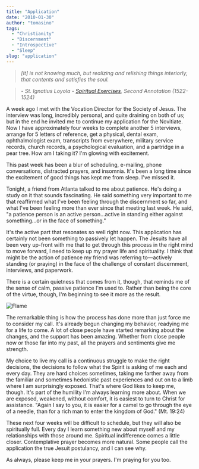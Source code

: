```yaml
---
title: "Application"
date: "2010-01-30"
author: "tomasino"
tags:
  - "Christianity"
  - "Discernment"
  - "Introspective"
  - "Sleep"
slug: "application"
---
```


> *[It] is not knowing much, but realizing and relishing things interiorly, that contents and satisfies the soul.*

> *- St. Ignatius Loyola - [Spiritual Exercises][], Second Annotation (1522-1524)*

A week ago I met with the Vocation Director for the Society of Jesus.
The interview was long, incredibly personal, and quite draining on both
of us; but in the end he invited me to continue my application for the
Novitiate. Now I have approximately four weeks to complete another 5
interviews, arrange for 5 letters of reference, get a physical, dental
exam, ophthalmologist exam, transcripts from everywhere, military service
records, church records, a psychological evaluation, and a partridge in
a pear tree. How am I taking it? I'm glowing with excitement.

This past week has been a blur of scheduling, e-mailing, phone
conversations, distracted prayers, and insomnia. It's been a long time
since the excitement of good things has kept me from sleep. I've missed
it.

Tonight, a friend from Atlanta talked to me about patience. He's doing a
study on it that sounds fascinating. He said something very important to
me that reaffirmed what I've been feeling through the discernment so
far, and what I've been feeling more than ever since that meeting last
week. He said, "a patience person is an active person...active in
standing either against something...or in the face of something."

It's the active part that resonates so well right now. This application
has certainly not been something to passively let happen. The Jesuits
have all been very up-front with me that to get through this process in
the right mind to move forward, I need to keep up my prayer life and
spirituality. I think that might be the action of patience my friend was
referring to—actively standing (or praying) in the face of the challenge
of constant discernment, interviews, and paperwork.

There is a certain quietness that comes from it, though, that reminds me
of the sense of calm, passive patience I'm used to. Rather than being
the core of the virtue, though, I'm beginning to see it more as the
result.

![Flame](https://blog.tomasino.org/images/flame.jpg)

The remarkable thing is how the process has done more than just force me
to consider my call. It's already begun changing my behavior, readying
me for a life to come. A lot of close people have started remarking
about the changes, and the support has been amazing. Whether from close
people now or those far into my past, all the prayers and sentiments
give me strength.

My choice to live my call is a continuous struggle to make the right
decisions, the decisions to follow what the Spirit is asking of me each
and every day. They are hard choices sometimes, taking me farther away
from the familiar and sometimes hedonistic past experiences and out on
to a limb where I am surprisingly exposed. That's where God likes to
keep me, though. It's part of the humility I'm always learning more
about. When we are exposed, weakened, without comfort, it is easiest to
turn to Christ for assistance. "Again I say to you, it is easier for a
camel to go through the eye of a needle, than for a rich man to enter
the kingdom of God." (Mt. 19:24)

These next four weeks will be difficult to schedule, but they will also
be spiritually full. Every day I learn something new about myself and my
relationships with those around me. Spiritual indifference comes a
little closer. Contemplative prayer becomes more natural. Some people
call the application the true Jesuit postulancy, and I can see why.

As always, please keep me in your prayers. I'm praying for you too.

  [Spiritual Exercises]: https://en.wikipedia.org/wiki/Spiritual_Exercises_of_Ignatius_of_Loyola
